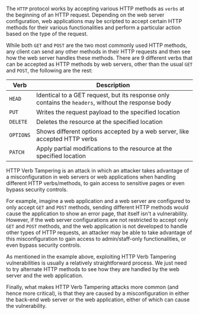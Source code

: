 The `HTTP` protocol works by accepting various HTTP methods as `verbs` at the beginning of an HTTP request. Depending on the web server configuration, web applications may be scripted to accept certain HTTP methods for their various functionalities and perform a particular action based on the type of the request.

While both `GET` and `POST` are the two most commonly used HTTP methods, any client can send any other methods in their HTTP requests and then see how the web server handles these methods. There are 9 different verbs that can be accepted as HTTP methods by web servers, other than the usual `GET ` and `POST`, the following are the rest:

| **Verb**  | **Description**                                                                                     |
| --------- | --------------------------------------------------------------------------------------------------- |
| `HEAD`    | Identical to a GET request, but its response only contains the `headers`, without the response body |
| `PUT`     | Writes the request payload to the specified location                                                |
| `DELETE`  | Deletes the resource at the specified location                                                      |
| `OPTIONS` | Shows different options accepted by a web server, like accepted HTTP verbs                          |
| `PATCH`   | Apply partial modifications to the resource at the specified location                               |

HTTP Verb Tampering is an attack in which an attacker takes advantage of a misconfiguration in web servers or web applications when handling different HTTP verbs/methods, to gain access to sensitive pages or even bypass security controls.

For example, imagine a web application and a web server are configured to only accept `GET` and `POST` methods, sending different HTTP methods would cause the application to show an error page, that itself isn't a vulnerability. However, if the web server configurations are not restricted to accept only `GET` and `POST` methods, and the web application is not developed to handle other types of HTTP requests, an attacker may be able to take advantage of this misconfiguration to gain access to admin/staff-only functionalities, or even bypass security controls.

As mentioned in the example above, exploiting HTTP Verb Tampering vulnerabilities is usually a relatively straightforward process. We just need to try alternate HTTP methods to see how they are handled by the web server and the web application.

Finally, what makes HTTP Verb Tampering attacks more common (and hence more critical), is that they are caused by a misconfiguration in either the back-end web server or the web application, either of which can cause the vulnerability.